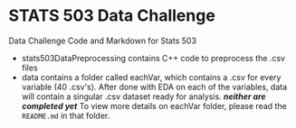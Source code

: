 # STATS 503 Data Challenge
Data Challenge Code and Markdown for Stats 503

* stats503DataPreprocessing contains C++ code to preprocess the .csv files
* data contains a folder called eachVar, which contains a .csv for every variable (40 .csv's). After done with EDA on each of the variables, data will contain a singular .csv dataset ready for analysis. ***neither are completed yet*** To view more details on eachVar folder, please read the `README.md` in that folder.
